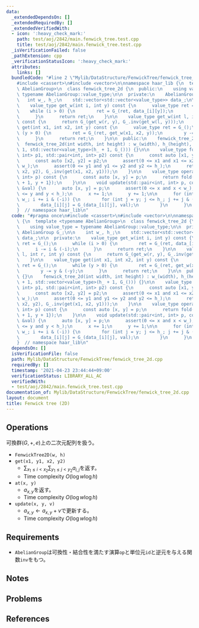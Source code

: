 ```yaml
---
data:
  _extendedDependsOn: []
  _extendedRequiredBy: []
  _extendedVerifiedWith:
  - icon: ':heavy_check_mark:'
    path: test/aoj/2842/main.fenwick_tree.test.cpp
    title: test/aoj/2842/main.fenwick_tree.test.cpp
  _isVerificationFailed: false
  _pathExtension: cpp
  _verificationStatusIcon: ':heavy_check_mark:'
  attributes:
    links: []
  bundledCode: "#line 2 \"Mylib/DataStructure/FenwickTree/fenwick_tree_2d.cpp\"\n\
    #include <cassert>\n#include <vector>\n\nnamespace haar_lib {\n  template <typename\
    \ AbelianGroup>\n  class fenwick_tree_2d {\n  public:\n    using value_type =\
    \ typename AbelianGroup::value_type;\n\n  private:\n    AbelianGroup G_;\n\n \
    \   int w_, h_;\n    std::vector<std::vector<value_type>> data_;\n\n  private:\n\
    \    value_type get_w(int i, int y) const {\n      value_type ret = G_();\n  \
    \    while (i > 0) {\n        ret = G_(ret, data_[i][y]);\n        i -= i & (-i);\n\
    \      }\n      return ret;\n    }\n\n    value_type get_w(int l, int r, int y)\
    \ const {\n      return G_(get_w(r, y), G_.inv(get_w(l, y)));\n    }\n\n    value_type\
    \ get(int x1, int x2, int y) const {\n      value_type ret = G_();\n      while\
    \ (y > 0) {\n        ret = G_(ret, get_w(x1, x2, y));\n        y -= y & (-y);\n\
    \      }\n      return ret;\n    }\n\n  public:\n    fenwick_tree_2d() {}\n  \
    \  fenwick_tree_2d(int width, int height) : w_(width), h_(height), data_(w_ +\
    \ 1, std::vector<value_type>(h_ + 1, G_())) {}\n\n    value_type fold(std::pair<int,\
    \ int> p1, std::pair<int, int> p2) const {\n      const auto [x1, y1] = p1;\n\
    \      const auto [x2, y2] = p2;\n      assert(0 <= x1 and x1 <= x2 and x2 <=\
    \ w_);\n      assert(0 <= y1 and y1 <= y2 and y2 <= h_);\n      return G_(get(x1,\
    \ x2, y2), G_.inv(get(x1, x2, y1)));\n    }\n\n    value_type operator[](std::pair<int,\
    \ int> p) const {\n      const auto [x, y] = p;\n      return fold({x, y}, {x\
    \ + 1, y + 1});\n    }\n\n    void update(std::pair<int, int> p, const value_type\
    \ &val) {\n      auto [x, y] = p;\n      assert(0 <= x and x < w_);\n      assert(0\
    \ <= y and y < h_);\n      x += 1;\n      y += 1;\n\n      for (int i = x; i <=\
    \ w_; i += i & (-i)) {\n        for (int j = y; j <= h_; j += j & (-j)) {\n  \
    \        data_[i][j] = G_(data_[i][j], val);\n        }\n      }\n    }\n  };\n\
    }  // namespace haar_lib\n"
  code: "#pragma once\n#include <cassert>\n#include <vector>\n\nnamespace haar_lib\
    \ {\n  template <typename AbelianGroup>\n  class fenwick_tree_2d {\n  public:\n\
    \    using value_type = typename AbelianGroup::value_type;\n\n  private:\n   \
    \ AbelianGroup G_;\n\n    int w_, h_;\n    std::vector<std::vector<value_type>>\
    \ data_;\n\n  private:\n    value_type get_w(int i, int y) const {\n      value_type\
    \ ret = G_();\n      while (i > 0) {\n        ret = G_(ret, data_[i][y]);\n  \
    \      i -= i & (-i);\n      }\n      return ret;\n    }\n\n    value_type get_w(int\
    \ l, int r, int y) const {\n      return G_(get_w(r, y), G_.inv(get_w(l, y)));\n\
    \    }\n\n    value_type get(int x1, int x2, int y) const {\n      value_type\
    \ ret = G_();\n      while (y > 0) {\n        ret = G_(ret, get_w(x1, x2, y));\n\
    \        y -= y & (-y);\n      }\n      return ret;\n    }\n\n  public:\n    fenwick_tree_2d()\
    \ {}\n    fenwick_tree_2d(int width, int height) : w_(width), h_(height), data_(w_\
    \ + 1, std::vector<value_type>(h_ + 1, G_())) {}\n\n    value_type fold(std::pair<int,\
    \ int> p1, std::pair<int, int> p2) const {\n      const auto [x1, y1] = p1;\n\
    \      const auto [x2, y2] = p2;\n      assert(0 <= x1 and x1 <= x2 and x2 <=\
    \ w_);\n      assert(0 <= y1 and y1 <= y2 and y2 <= h_);\n      return G_(get(x1,\
    \ x2, y2), G_.inv(get(x1, x2, y1)));\n    }\n\n    value_type operator[](std::pair<int,\
    \ int> p) const {\n      const auto [x, y] = p;\n      return fold({x, y}, {x\
    \ + 1, y + 1});\n    }\n\n    void update(std::pair<int, int> p, const value_type\
    \ &val) {\n      auto [x, y] = p;\n      assert(0 <= x and x < w_);\n      assert(0\
    \ <= y and y < h_);\n      x += 1;\n      y += 1;\n\n      for (int i = x; i <=\
    \ w_; i += i & (-i)) {\n        for (int j = y; j <= h_; j += j & (-j)) {\n  \
    \        data_[i][j] = G_(data_[i][j], val);\n        }\n      }\n    }\n  };\n\
    }  // namespace haar_lib\n"
  dependsOn: []
  isVerificationFile: false
  path: Mylib/DataStructure/FenwickTree/fenwick_tree_2d.cpp
  requiredBy: []
  timestamp: '2021-04-23 23:44:44+09:00'
  verificationStatus: LIBRARY_ALL_AC
  verifiedWith:
  - test/aoj/2842/main.fenwick_tree.test.cpp
documentation_of: Mylib/DataStructure/FenwickTree/fenwick_tree_2d.cpp
layout: document
title: Fenwick tree (2D)
---
```


## Operations
可換群$(G, +, e)$上の二次元配列を扱う。
- `FenwickTree2D(w, h)`
- `get(x1, y1, x2, y2)`
	- $\sum_{x_1 \le i \lt x_2} \sum_{y_1 \le j \lt y_2} a_{i, j}$を返す。
	- Time complexity $O(\log w \log h)$
- `at(x, y)`
	- $a_{x, y}$を返す。
	- Time complexity $O(\log w \log h)$
- `update(x, y, v)`
	- $a_{x, y} \leftarrow a_{x, y} + v$で更新する。
	- Time complexity $O(\log w \log h)$

## Requirements

- `AbelianGroup`は可換性・結合性を満たす演算`op`と単位元`id`と逆元を与える関数`inv`をもつ。

## Notes

## Problems

## References

